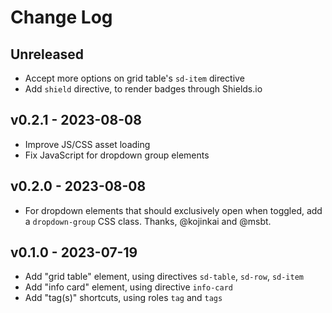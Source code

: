 # Change Log

## Unreleased

- Accept more options on grid table's `sd-item` directive
- Add `shield` directive, to render badges through Shields.io

## v0.2.1 - 2023-08-08

- Improve JS/CSS asset loading
- Fix JavaScript for dropdown group elements

## v0.2.0 - 2023-08-08

- For dropdown elements that should exclusively open when toggled,
  add a `dropdown-group` CSS class. Thanks, @kojinkai and @msbt.

## v0.1.0 - 2023-07-19

- Add "grid table" element, using directives `sd-table`, `sd-row`, `sd-item`
- Add "info card" element, using directive `info-card`
- Add "tag(s)" shortcuts, using roles `tag` and `tags`
